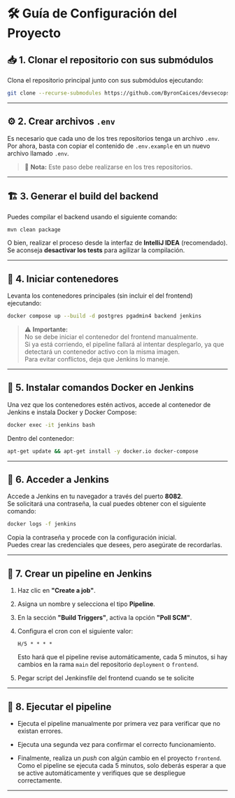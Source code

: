 
# 🛠️ Guía de Configuración del Proyecto

## 📥 1. Clonar el repositorio con sus submódulos

Clona el repositorio principal junto con sus submódulos ejecutando:

```bash
git clone --recurse-submodules https://github.com/ByronCaices/devsecops-pep1-deployment.git
```

---

## ⚙️ 2. Crear archivos `.env`

Es necesario que cada uno de los tres repositorios tenga un archivo `.env`.  
Por ahora, basta con copiar el contenido de `.env.example` en un nuevo archivo llamado `.env`.

> 📄 **Nota:** Este paso debe realizarse en los tres repositorios.

---

## 🏗️ 3. Generar el build del backend

Puedes compilar el backend usando el siguiente comando:

```bash
mvn clean package
```

O bien, realizar el proceso desde la interfaz de **IntelliJ IDEA** (recomendado).  
Se aconseja **desactivar los tests** para agilizar la compilación.

---

## 🐳 4. Iniciar contenedores

Levanta los contenedores principales (sin incluir el del frontend) ejecutando:

```bash
docker compose up --build -d postgres pgadmin4 backend jenkins
```

> ⚠️ **Importante:**  
> No se debe iniciar el contenedor del frontend manualmente.  
> Si ya está corriendo, el pipeline fallará al intentar desplegarlo, ya que detectará un contenedor activo con la misma imagen.  
> Para evitar conflictos, deja que Jenkins lo maneje.

---

## 🔧 5. Instalar comandos Docker en Jenkins

Una vez que los contenedores estén activos, accede al contenedor de Jenkins e instala Docker y Docker Compose:

```bash
docker exec -it jenkins bash
```

Dentro del contenedor:

```bash
apt-get update && apt-get install -y docker.io docker-compose
```

---

## 🔑 6. Acceder a Jenkins

Accede a Jenkins en tu navegador a través del puerto **8082**.  
Se solicitará una contraseña, la cual puedes obtener con el siguiente comando:

```bash
docker logs -f jenkins
```

Copia la contraseña y procede con la configuración inicial.  
Puedes crear las credenciales que desees, pero asegúrate de recordarlas.

---

## 🧩 7. Crear un pipeline en Jenkins

1. Haz clic en **"Create a job"**.
    
2. Asigna un nombre y selecciona el tipo **Pipeline**.
    
3. En la sección **"Build Triggers"**, activa la opción **"Poll SCM"**.
    
4. Configura el cron con el siguiente valor:
    
    ```
    H/5 * * * *
    ```
    
    Esto hará que el pipeline revise automáticamente, cada 5 minutos, si hay cambios en la rama `main` del repositorio `deployment` o `frontend`.
5. Pegar script del Jenkinsfile del frontend cuando se te solicite

---

## 🚀 8. Ejecutar el pipeline

- Ejecuta el pipeline manualmente por primera vez para verificar que no existan errores.
    
- Ejecuta una segunda vez para confirmar el correcto funcionamiento.
    
- Finalmente, realiza un _push_ con algún cambio en el proyecto `frontend`.  
    Como el pipeline se ejecuta cada 5 minutos, solo deberás esperar a que se active automáticamente y verifiques que se despliegue correctamente.
    

---
